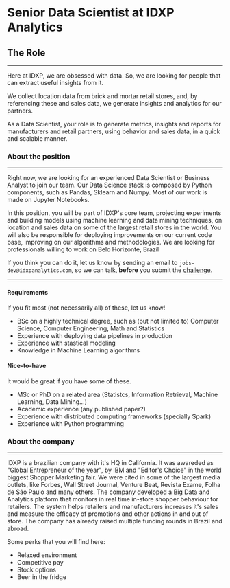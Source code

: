 
# Senior Data Scientist at IDXP Analytics

## The Role
___
Here at IDXP, we are obsessed with data. So, we are looking for people that can extract useful insights from it.

We collect location data from brick and mortar retail stores, and, by referencing these and sales data, we generate insights and analytics for our partners.

As a Data Scientist, your role is to generate metrics, insights and reports for manufacturers and retail partners, using behavior and sales data, in a quick and scalable manner.

### About the position
___
Right now, we are looking for an experienced Data Scientist or Business Analyst to join our team. Our Data Science stack is composed by Python components, such as Pandas, Sklearn and Numpy. Most of our work is made on Jupyter Notebooks.

In this position, you will be part of IDXP's core team, projecting experiments and building models using machine learning and data mining techniques, on location and sales data on some of the largest retail stores in the world. You will also be responsible for deploying improvements on our current code base, improving on our algorithms and methodologies. We are looking for professionals willing to work on Belo Horizonte, Brazil

If you think you can do it, let us know by sending an email to `jobs-dev@idxpanalytics.com`, so we can talk, **before** you submit the [challenge](ds_challenge.md).

___
#### Requirements
If you fit most (not necessarily all) of these, let us know!

* BSc on a highly technical degree, such as (but not limited to) Computer Science, Computer Engineering, Math and  Statistics
* Experience with deploying data pipelines in production
* Experience with stastical modeling
* Knowledge in Machine Learning algorithms

#### Nice-to-have
It would be great if you have some of these.

* MSc or PhD on a related area (Statistcs, Information Retrieval, Machine Learning, Data Mining...)
* Academic experience (any published paper?)
* Experience with distributed computing frameworks (specially Spark)
* Experience with Python programming

### About the company
___
IDXP is a brazilian company with it's HQ in California. It was awareded as "Global Entrepreneur of the year", by IBM and "Editor's Choice" in the world biggest Shopper Marketing fair. We were cited in some of the largest media outlets, like Forbes, Wall Street Journal, Venture Beat, Revista Exame, Folha de São Paulo and many others. The company developed a Big Data and Analytics platform that monitors in real time in-store shopper behaviour for retailers. The system helps retailers and manufacturers increases it's sales and measure the efficacy of promotions and other actions in and out of store. The company has already raised multiple funding rounds in Brazil and abroad.

Some perks that you will find here:

* Relaxed environment
* Competitive pay
* Stock options
* Beer in the fridge
